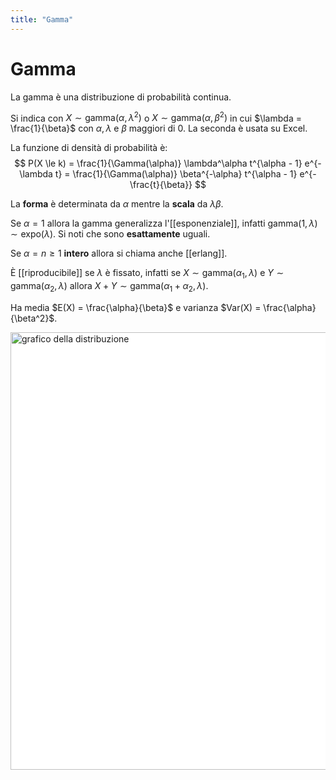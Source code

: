 ```yaml
---
title: "Gamma"
---
```

# Gamma
La gamma è una distribuzione di probabilità continua.

Si indica con $X \sim \mathrm{gamma}(\alpha, \lambda^2)$ o $X \sim \mathrm{gamma}(\alpha, \beta^2)$ in cui $\lambda = \frac{1}{\beta}$ con $\alpha, \lambda$ e $\beta$ maggiori di $0$. La seconda è usata su Excel.

La funzione di densità di probabilità è:
$$
P(X \le k) = \frac{1}{\Gamma(\alpha)} \lambda^\alpha t^{\alpha - 1} e^{-\lambda t} = \frac{1}{\Gamma(\alpha)} \beta^{-\alpha} t^{\alpha - 1} e^{-\frac{t}{\beta}}
$$

La **forma** è determinata da $\alpha$ mentre la **scala** da $\lambda \beta$.

Se $\alpha = 1$ allora la gamma generalizza l'[[esponenziale]], infatti $\mathrm{gamma}(1, \lambda) \sim \mathrm{expo}(\lambda)$. Si noti che sono **esattamente** uguali.

Se $\alpha = n \ge 1$ **intero** allora si chiama anche [[erlang]].

È [[riproducibile]] se $\lambda$ è fissato, infatti se $X \sim \mathrm{gamma}(\alpha_1, \lambda)$ e $Y \sim \mathrm{gamma}(\alpha_2, \lambda)$ allora $X + Y \sim \mathrm{gamma}(\alpha_1 + \alpha_2, \lambda)$.

Ha media $E(X) = \frac{\alpha}{\beta}$ e varianza $Var(X) = \frac{\alpha}{\beta^2}$.

<img src="https://upload.wikimedia.org/wikipedia/commons/e/e6/Gamma_distribution_pdf.svg" alt="grafico della distribuzione" width=700 style="background: white">
